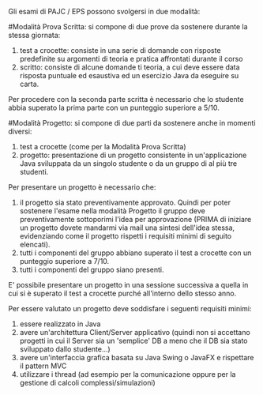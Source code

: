 Gli esami di PAJC / EPS possono svolgersi in due modalità:

#Modalità Prova Scritta:
si compone di due prove da sostenere durante la stessa giornata:
1. test a crocette: consiste in una serie di domande con risposte predefinite su argomenti di teoria e pratica affrontati durante il corso
2. scritto: consiste di alcune domande ti teoria, a cui deve essere data risposta puntuale ed esaustiva ed un esercizio Java da eseguire su carta. 

Per procedere con la seconda parte scritta è necessario che lo studente abbia superato la prima parte con un punteggio superiore a 5/10.

#Modalità Progetto:
si compone di due parti da sostenere anche in momenti diversi:
1. test a crocette (come per la Modalità Prova Scritta)
2. progetto: presentazione di un progetto consistente in un'applicazione Java sviluppata da un singolo studente o da un gruppo di al più tre studenti.

Per presentare un progetto è necessario che:
1. il progetto sia stato preventivamente approvato. Quindi per poter sostenere l'esame nella modalità Progetto il gruppo deve preventivamente sottoporimi l'idea per approvazione (PRIMA di iniziare un progetto dovete mandarmi via mail una sintesi dell'idea stessa, evidenziando come il progetto rispetti i requisiti minimi di seguito elencati).
2. tutti i componenti del gruppo abbiano superato il test a crocette con un punteggio superiore a 7/10.
3. tutti i componenti del gruppo siano presenti.

E' possibile presentare un progetto in una sessione successiva a quella in cui si è superato il test a crocette purché all'interno dello stesso anno.

Per essere valutato un progetto deve soddisfare i seguenti requisiti minimi:
1. essere realizzato in Java
2. avere un'architettura Client/Server applicativo (quindi non si accettano progetti in cui il Server sia un 'semplice' DB a meno che il DB sia stato sviluppato dallo studente...)
3. avere un'interfaccia grafica basata su Java Swing o JavaFX e rispettare il pattern MVC
4. utilizzare i thread (ad esempio per la comunicazione oppure per la gestione di calcoli complessi/simulazioni)
